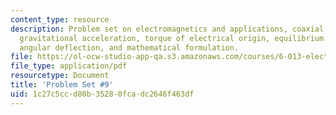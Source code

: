 ```yaml
---
content_type: resource
description: Problem set on electromagnetics and applications, coaxial cylinder inductor,
  gravitational acceleration, torque of electrical origin, equilibrium angles, static
  angular deflection, and mathematical formulation.
file: https://ol-ocw-studio-app-qa.s3.amazonaws.com/courses/6-013-electromagnetics-and-applications-fall-2005/1c27c5ccd80b35280fcadc2646f463df_ps9.pdf
file_type: application/pdf
resourcetype: Document
title: 'Problem Set #9'
uid: 1c27c5cc-d80b-3528-0fca-dc2646f463df
---
```

